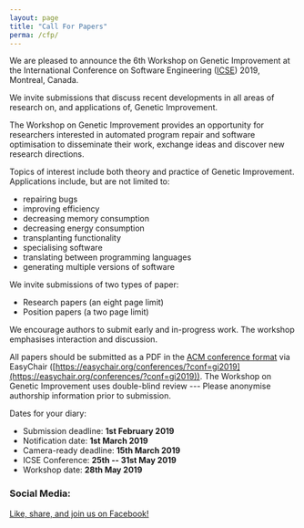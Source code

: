```yaml
---
layout: page
title: "Call For Papers"
perma: /cfp/
---
```


We are pleased to announce the 6th Workshop on Genetic Improvement at the International Conference on Software Engineering ([ICSE](https://conf.researchr.org/home/icse-2019)) 2019, Montreal, Canada.

We invite submissions that discuss recent developments in all areas of research on, and applications of, Genetic Improvement.

The Workshop on Genetic Improvement provides an opportunity for researchers interested in automated program repair and software optimisation to disseminate their work, exchange ideas and discover new research directions.

Topics of interest include both theory and practice of Genetic Improvement. Applications include, but are not limited to:

* repairing bugs
* improving efficiency
* decreasing memory consumption
* decreasing energy consumption
* transplanting functionality
* specialising software
* translating between programming languages
* generating multiple versions of software

We invite submissions of two types of paper:

* Research papers (an eight page limit)
* Position papers (a two page limit)

We encourage authors to submit early and in-progress work. The workshop emphasises interaction and discussion.

All papers should be submitted as a PDF in the [ACM conference format](https://www.acm.org/publications/proceedings-template) via EasyChair ([https://easychair.org/conferences/?conf=gi2019](https://easychair.org/conferences/?conf=gi2019)). The Workshop on Genetic Improvement uses double-blind review --- Please anonymise authorship information prior to submission.

Dates for your diary:

* Submission deadline: **1st February 2019**
* Notification date: **1st March 2019**
* Camera-ready deadline: **15th March 2019**
* ICSE Conference: **25th -- 31st May 2019**
* Workshop date: **28th May 2019**

### Social Media:

[Like, share, and join us on Facebook!](https://www.facebook.com/groups/softengcom/permalink/10161087425460184/)
